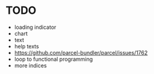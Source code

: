 # TODO

- loading indicator
- chart
- text
- help texts
- https://github.com/parcel-bundler/parcel/issues/1762
- loop to functional programming
- more indices
